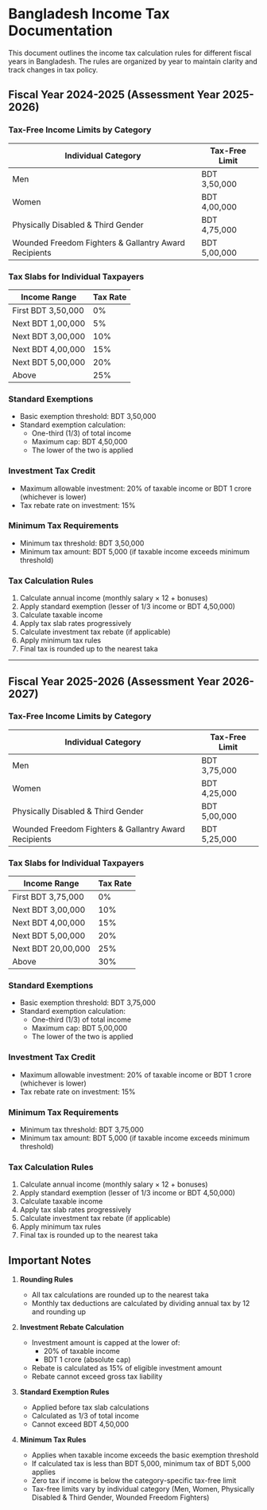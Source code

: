 # Bangladesh Income Tax Documentation

This document outlines the income tax calculation rules for different fiscal years in Bangladesh. The rules are organized by year to maintain clarity and track changes in tax policy.

## Fiscal Year 2024-2025 (Assessment Year 2025-2026)

### Tax-Free Income Limits by Category
| Individual Category | Tax-Free Limit |
|-------------------|----------------|
| Men | BDT 3,50,000 |
| Women | BDT 4,00,000 |
| Physically Disabled & Third Gender | BDT 4,75,000 |
| Wounded Freedom Fighters & Gallantry Award Recipients | BDT 5,00,000 |

### Tax Slabs for Individual Taxpayers
| Income Range | Tax Rate |
|-------------|----------|
| First BDT 3,50,000 | 0% |
| Next BDT 1,00,000 | 5% |
| Next BDT 3,00,000 | 10% |
| Next BDT 4,00,000 | 15% |
| Next BDT 5,00,000 | 20% |
| Above | 25% |

### Standard Exemptions
- Basic exemption threshold: BDT 3,50,000
- Standard exemption calculation:
  - One-third (1/3) of total income
  - Maximum cap: BDT 4,50,000
  - The lower of the two is applied

### Investment Tax Credit
- Maximum allowable investment: 20% of taxable income or BDT 1 crore (whichever is lower)
- Tax rebate rate on investment: 15%

### Minimum Tax Requirements
- Minimum tax threshold: BDT 3,50,000
- Minimum tax amount: BDT 5,000 (if taxable income exceeds minimum threshold)

### Tax Calculation Rules
1. Calculate annual income (monthly salary × 12 + bonuses)
2. Apply standard exemption (lesser of 1/3 income or BDT 4,50,000)
3. Calculate taxable income
4. Apply tax slab rates progressively
5. Calculate investment tax rebate (if applicable)
6. Apply minimum tax rules
7. Final tax is rounded up to the nearest taka

---

## Fiscal Year 2025-2026 (Assessment Year 2026-2027)

### Tax-Free Income Limits by Category
| Individual Category | Tax-Free Limit |
|-------------------|----------------|
| Men | BDT 3,75,000 |
| Women | BDT 4,25,000 |
| Physically Disabled & Third Gender | BDT 5,00,000 |
| Wounded Freedom Fighters & Gallantry Award Recipients | BDT 5,25,000 |

### Tax Slabs for Individual Taxpayers
| Income Range | Tax Rate |
|-------------|----------|
| First BDT 3,75,000 | 0% |
| Next BDT 3,00,000 | 10% |
| Next BDT 4,00,000 | 15% |
| Next BDT 5,00,000 | 20% |
| Next BDT 20,00,000 | 25% |
| Above | 30% |

### Standard Exemptions
- Basic exemption threshold: BDT 3,75,000
- Standard exemption calculation:
  - One-third (1/3) of total income
  - Maximum cap: BDT 5,00,000
  - The lower of the two is applied

### Investment Tax Credit
- Maximum allowable investment: 20% of taxable income or BDT 1 crore (whichever is lower)
- Tax rebate rate on investment: 15%

### Minimum Tax Requirements
- Minimum tax threshold: BDT 3,75,000
- Minimum tax amount: BDT 5,000 (if taxable income exceeds minimum threshold)

### Tax Calculation Rules
1. Calculate annual income (monthly salary × 12 + bonuses)
2. Apply standard exemption (lesser of 1/3 income or BDT 4,50,000)
3. Calculate taxable income
4. Apply tax slab rates progressively
5. Calculate investment tax rebate (if applicable)
6. Apply minimum tax rules
7. Final tax is rounded up to the nearest taka

## Important Notes

1. **Rounding Rules**
   - All tax calculations are rounded up to the nearest taka
   - Monthly tax deductions are calculated by dividing annual tax by 12 and rounding up

2. **Investment Rebate Calculation**
   - Investment amount is capped at the lower of:
     - 20% of taxable income
     - BDT 1 crore (absolute cap)
   - Rebate is calculated as 15% of eligible investment amount
   - Rebate cannot exceed gross tax liability

3. **Standard Exemption Rules**
   - Applied before tax slab calculations
   - Calculated as 1/3 of total income
   - Cannot exceed BDT 4,50,000

4. **Minimum Tax Rules**
   - Applies when taxable income exceeds the basic exemption threshold
   - If calculated tax is less than BDT 5,000, minimum tax of BDT 5,000 applies
   - Zero tax if income is below the category-specific tax-free limit
   - Tax-free limits vary by individual category (Men, Women, Physically Disabled & Third Gender, Wounded Freedom Fighters)
